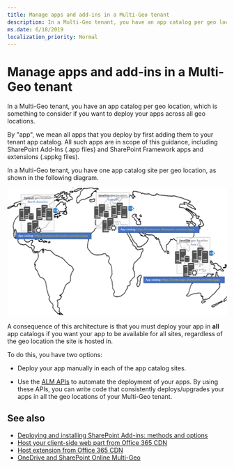 ```yaml
---
title: Manage apps and add-ins in a Multi-Geo tenant
description: In a Multi-Geo tenant, you have an app catalog per geo location, which is something to consider if you want to deploy your apps across all geo locations.
ms.date: 6/18/2019
localization_priority: Normal
---
```


# Manage apps and add-ins in a Multi-Geo tenant

In a Multi-Geo tenant, you have an app catalog per geo location, which is something to consider if you want to deploy your apps across all geo locations.

By "app", we mean all apps that you deploy by first adding them to your tenant app catalog. All such apps are in scope of this guidance, including SharePoint Add-Ins (.app files) and SharePoint Framework apps and extensions (.sppkg files). 

In a Multi-Geo tenant, you have one app catalog site per geo location, as shown in the following diagram.

![World map showing app catalogs in North America and satellite locations in Europe and Asia](media/multigeo/multigeoapps_intro.png)

A consequence of this architecture is that you must deploy your app in **all** app catalogs if you want your app to be available for all sites, regardless of the geo location the site is hosted in. 

To do this, you have two options:

- Deploy your app manually in each of the app catalog sites. 

- Use the [ALM APIs](../apis/alm-api-for-spfx-add-ins.md) to automate the deployment of your apps. By using these APIs, you can write code that consistently deploys/upgrades your apps in all the geo locations of your Multi-Geo tenant.


## See also

- [Deploying and installing SharePoint Add-ins: methods and options](../sp-add-ins/deploying-and-installing-sharepoint-add-ins-methods-and-options.md)
- [Host your client-side web part from Office 365 CDN](../spfx/web-parts/get-started/hosting-webpart-from-office-365-cdn.md)
- [Host extension from Office 365 CDN](../spfx/extensions/get-started/hosting-extension-from-office365-cdn.md) 
- [OneDrive and SharePoint Online Multi-Geo](multigeo-introduction.md)


